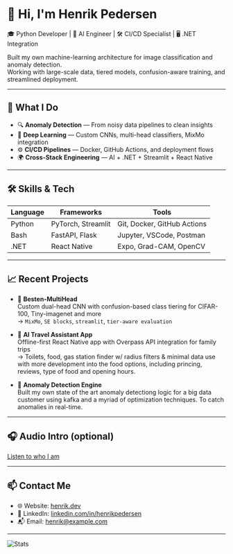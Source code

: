 # 👋 Hi, I'm Henrik Pedersen

🎓 Python Developer | 🧠 AI Engineer | 🛠️ CI/CD Specialist | 🖥️ .NET Integration

Built my own machine-learning architecture for image classification and anomaly detection.  
Working with large-scale data, tiered models, confusion-aware training, and streamlined deployment.

---

## 💼 What I Do

- 🔍 **Anomaly Detection** — From noisy data pipelines to clean insights
- 🧠 **Deep Learning** — Custom CNNs, multi-head classifiers, MixMo integration
- ⚙️ **CI/CD Pipelines** — Docker, GitHub Actions, and deployment flows
- 🌍 **Cross-Stack Engineering** — AI + .NET + Streamlit + React Native

---

## 🛠️ Skills & Tech

| Language | Frameworks | Tools |
|----------|------------|-------|
| Python   | PyTorch, Streamlit | Git, Docker, GitHub Actions |
| Bash     | FastAPI, Flask     | Jupyter, VSCode, Postman   |
| .NET     | React Native       | Expo, Grad-CAM, OpenCV     |

---

## 📈 Recent Projects

- 🎯 **Besten-MultiHead**  
  Custom dual-head CNN with confusion-based class tiering for CIFAR-100, Tiny-imagenet and more  
  → `MixMo`, `SE blocks`, `streamlit`, `tier-aware evaluation`

- 🚀 **AI Travel Assistant App**  
  Offline-first React Native app with Overpass API integration for family trips  
  → Toilets, food, gas station finder w/ radius filters & minimal data use with more development into the food options, including princing, reviews, type of food and opening hours.

- 🧠 **Anomaly Detection Engine**  
  Built my own state of the art anomaly detectiong logic for a big data customer using kafka and a myriad of optimization techniques. To catch anomalies in real-time.

---

## 🎧 Audio Intro (optional)
[Listen to who I am](assets/intro.mp3)

---

## 📫 Contact Me

- 🌐 Website: [henrik.dev](https://yourdomain.com)
- 💼 LinkedIn: [linkedin.com/in/henrikpedersen](https://linkedin.com/in/yourname)
- 📬 Email: henrik@example.com

---

![Stats](https://github-readme-stats.vercel.app/api?username=HenrikPedersen&show_icons=true&theme=radical)
